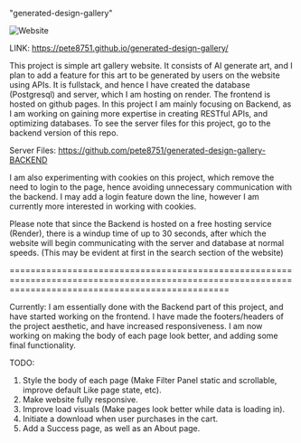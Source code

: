 "generated-design-gallery"

![Website](https://github.com/pete8751/generated-design-gallery/assets/142231087/3570ba39-299d-410b-b441-ec7d095fd7da)

LINK: https://pete8751.github.io/generated-design-gallery/

This project is simple art gallery website. It consists of AI generate art, and I plan to add a feature for this art to be generated by users on the website using APIs.
It is fullstack, and hence I have created the database (Postgresql) and server, which I am hosting on render. The frontend is hosted on github pages.
In this project I am mainly focusing on Backend, as I am working on gaining more expertise in creating RESTful APIs, and optimizing databases.
To see the server files for this project, go to the backend version of this repo.

Server Files: https://github.com/pete8751/generated-design-gallery-BACKEND

I am also experimenting with cookies on this project, which remove the need to login to the page, hence avoiding unnecessary communication with the backend.
I may add a login feature down the line, however I am currently more interested in working with cookies.

Please note that since the Backend is hosted on a free hosting service (Render), there is a windup time of up to 30 seconds, after which the website
will begin communicating with the server and database at normal speeds. (This may be evident at first in the search section of the website)

======================================================================================================================================================


Currently: I am essentially done with the Backend part of this project, and have started working on the frontend. I have made the footers/headers
of the project aesthetic, and have increased responsiveness. I am now working on making the body of each page look better, and adding some final functionality.

TODO: 
1. Style the body of each page (Make Filter Panel static and scrollable, improve default Like page state, etc).
2. Make website fully responsive.
3. Improve load visuals (Make pages look better while data is loading in).
4. Initiate a download when user purchases in the cart.
5. Add a Success page, as well as an About page.

